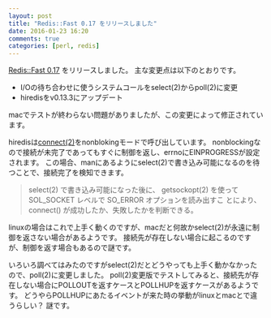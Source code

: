 ```yaml
---
layout: post
title: "Redis::Fast 0.17 をリリースしました"
date: 2016-01-23 16:20
comments: true
categories: [perl, redis]
---
```


[Redis::Fast 0.17](https://metacpan.org/release/SHOGO/Redis-Fast-0.17) をリリースしました。
主な変更点は以下のとおりです。

- I/Oの待ち合わせに使うシステムコールをselect(2)からpoll(2)に変更
- hiredisをv0.13.3にアップデート

<!-- More -->

macでテストが終わらない問題がありましたが、この変更によって修正されています。

hiredisは[connect(2)](https://linuxjm.osdn.jp/html/LDP_man-pages/man2/connect.2.html)をnonblokingモードで呼び出しています。
nonblockingなので接続が未完了であってもすぐに制御を返し、errnoにEINPROGRESSが設定されます。
この場合、manにあるようにselect(2)で書き込み可能になるのを待つことで、接続完了を検知できます。

> select(2) で書き込み可能になった後に、 getsockopt(2) を使って SOL_SOCKET レベルで SO_ERROR オプションを読み出すこ とにより、 connect() が成功したか、失敗したかを判断できる。

linuxの場合はこれで上手く動くのですが、macだと何故かselect(2)が永遠に制御を返さない場合があるようです。
接続先が存在しない場合に起こるのですが、制御を返す場合もあるので謎です。

いろいろ調べてはみたのですがselect(2)だとどうやっても上手く動かなかったので、poll(2)に変更しました。
poll(2)変更版でテストしてみると、接続先が存在しない場合にPOLLOUTを返すケースとPOLLHUPを返すケースがあるようです。
どうやらPOLLHUPにあたるイベントが来た時の挙動がlinuxとmacとで違うらしい？
謎です。
